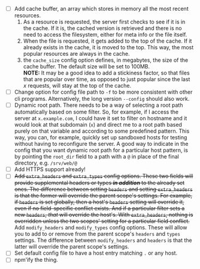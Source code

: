 - [ ] Add cache buffer, an array which stores in memory all the most recent resources.  
    1. As a resource is requested, the server first checks to see if it is in the cache. If it is, the cached version is retrieved and there is no need to access the filesystem, either for meta info or the file itself.
    2. When the file is requested, it gets added to the top of the cache. If it already exists in the cache, it is moved to the top. This way, the most popular resources are always in the cache.
    3. the `cache_size` config option defines, in megabytes, the size of the cache buffer. The default size will be set to 100MB.  
    **NOTE:** It may be a good idea to add a stickiness factor, so that files that are popular over time, as opposed to just popular since the last *x* requests, will stay at the top of the cache.
- [ ] Change option for config file path to `-f` to be more consistent with other cli programs. Alternatively, the long version `--config` should also work.
- [ ] Dynamic root path. There needs to be a way of selecting a root path automatically based on some filter. So, for example, if I access the server at `x.example.com`, I could have it set to filter on hostname and it would look at that subdomain (`x`) and direct me to a root path based purely on that variable and according to some predefined pattern. This way, you can, for example, quickly set up sandboxed hosts for testing without having to reconfigure the server. A good way to indicate in the config that you want dynamic root path for a particular host pattern, is by pointing the `root_dir` field to a path with a `@` in place of the final directory, e.g. `/srv/web/@`
- [ ] Add HTTPS support already!
- [ ] ~~Add `extra_headers` and `extra_types` config options. These two fields will provide supplemental headers or types ***in addition*** to the already set ones. The difference between setting `headers` and setting `extra_headers` is that the former will override the parent scope's settings. For example, if `headers` is set globally, then a host's `headers` setting will override it, even if no field-specific conflict exists. And if a particular filter sets a new `headers`, *that* will override the host's. With `extra_headers`, nothing is overridden unless the two scopes' setting for a particular field conflict.~~  
Add `modify_headers` and `modify_types` config options. These will allow you to add to or remove from the parent scope's `headers` and `types` settings. The difference between `modify_headers` and `headers` is that the latter will override the parent scope's settings.
- [ ] Set default config file to have a host entry matching `.` or any host.
- [ ] npm'ify the thing.
